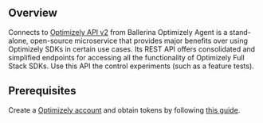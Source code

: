 ## Overview

Connects to [Optimizely API v2](https://www.optimizely.com/) from Ballerina Optimizely Agent is a stand-alone, open-source microservice that provides major benefits over using Optimizely SDKs in certain use cases. Its REST API offers consolidated and simplified endpoints for accessing all the functionality of Optimizely Full Stack SDKs. Use this API the control experiments (such as a feature tests).
## Prerequisites

 Create a [Optimizely account](https://www.optimizely.com/) and obtain tokens by following [this guide](https://docs.developers.optimizely.com/web/docs/rest-api-getting-started#section-2-generate-a-token).
